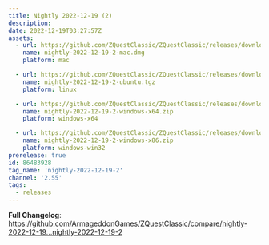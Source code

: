 ```yaml
---
title: Nightly 2022-12-19 (2)
description: 
date: 2022-12-19T03:27:57Z
assets: 
  - url: https://github.com/ZQuestClassic/ZQuestClassic/releases/download/nightly-2022-12-19-2/nightly-2022-12-19-2-mac.dmg
    name: nightly-2022-12-19-2-mac.dmg
    platform: mac

  - url: https://github.com/ZQuestClassic/ZQuestClassic/releases/download/nightly-2022-12-19-2/nightly-2022-12-19-2-ubuntu.tgz
    name: nightly-2022-12-19-2-ubuntu.tgz
    platform: linux

  - url: https://github.com/ZQuestClassic/ZQuestClassic/releases/download/nightly-2022-12-19-2/nightly-2022-12-19-2-windows-x64.zip
    name: nightly-2022-12-19-2-windows-x64.zip
    platform: windows-x64

  - url: https://github.com/ZQuestClassic/ZQuestClassic/releases/download/nightly-2022-12-19-2/nightly-2022-12-19-2-windows-x86.zip
    name: nightly-2022-12-19-2-windows-x86.zip
    platform: windows-win32
prerelease: true
id: 86483928
tag_name: 'nightly-2022-12-19-2'
channel: '2.55'
tags:
  - releases
---
```


**Full Changelog**: https://github.com/ArmageddonGames/ZQuestClassic/compare/nightly-2022-12-19...nightly-2022-12-19-2
